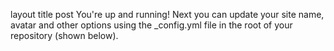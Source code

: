 layout	title
post
You're up and running!
Next you can update your site name, avatar and other options using the _config.yml file in the root of your repository (shown below).
